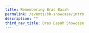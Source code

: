 ```yaml
---
title: Remembering Bras Basah
permalink: /events/bb-showcase/intro
description: ""
third_nav_title: Bras Basah Showcase
---
```


